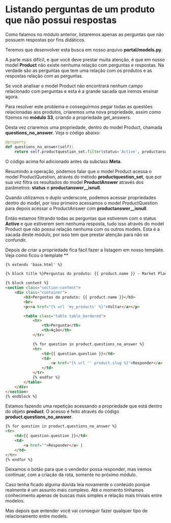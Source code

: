 # Listando perguntas de um produto que não possui respostas

Como falamos no módulo anterior, listaremos apenas as perguntas que não possuem respostas por fins didáticos.

Teremos que desenvolver esta busca em nosso arquivo **portal/models.py**.

A parte mais difícil, e que você deve prestar muita atenção, é que em nosso model **Product** não existe nenhuma relação com perguntas e respostas. Na verdade são as perguntas que tem uma relação com os produtos e as respostas relação com as perguntas.

Se você analisar o model Product não encontrará nenhum campo relacionado com perguntas e esta é a grande sacada que iremos ensinar agora.

Para resolver este problema e conseguirmos pegar todas as questões relacionadas aos produtos, criaremos uma nova propriedade, assim como fizemos no **módulo 33**, criando a propriedade get_answers.

Desta vez criaremos uma propriedade, dentro do model Product, chamada **questions_no_answer**. Veja o código abaixo:

```python
@property
def questions_no_answer(self):
    return self.productquestion_set.filter(status='Active', productanswer__isnull=True)
```

O código acima foi adicionado antes da subclass **Meta**.

Resumindo a operação, podemos falar que o model Product acessa o model ProductQuestion, através do método **productquestion_set**, que por sua vez filtra os resultados do model **ProductAnswer** através dos parâmetros: **status** e **productanswer__isnull**.

Quando utilizamos o duplo underscore, podemos acessar propriedades dentro do model, por isso primeiro acessamos o model ProductQuestion para depois acessar o ProductAnswer com **productanswer__isnull**.

Então estamos filtrando todas as perguntas que estiverem com o status **Active** e que estiverem sem nenhuma resposta, tudo isso através do model Product que não possui relação nenhuma com os outros models. Esta é a sacada deste módulo, por isso tem que prestar atenção para não se confundir.

Depois de criar a propriedade fica fácil fazer a listagem em nosso template. Veja como ficou o template **

```html
{% extends 'base.html' %}

{% block title %}Perguntas do produto: {{ product.name }} - Market Place{% endblock %}

{% block content %}
<section class="section-content">
    <div class="container">
        <h3>Perguntas do produto: {{ product.name }}</h3>
        <br>
        <p><a href="{% url 'my_products' %}">Voltar</a></p>

        <table class="table table_bordered">
            <tr>
                <th>Pergunta</th>
                <th>Ação</th>
            </tr>

            {% for question in product.questions_no_answer %}
            <tr>
                <td>{{ question.question }}</td>
                <td>
                    <a href="{% url '' product.slug %}">Responder</a> |
                </td>
            </tr>
            {% endfor %}
        </table>
    </div>
</section>
{% endblock %}
```

Estamos fazendo uma repetição acessando a propriedade que está dentro do objeto **product**. O acesso é feito através do código **product.questions_no_answer**.

```html
{% for question in product.questions_no_answer %}
<tr>
    <td>{{ question.question }}</td>
    <td>
        <a href="">Responder</a> |
    </td>
</tr>
{% endfor %}
```

Deixamos o botão para que o vendedor possa responder, mas iremos continuar, com a criação da rota, somente no próximo módulo.

Caso tenha ficado alguma dúvida leia novamente o conteúdo porque realmente é um assunto mais complexo. Até o momento tínhamos conhecimento apenas de buscas mais simples e relação mais triviais entre modelos.

Mas depois que entender você vai conseguir fazer qualquer tipo de relacionamento entre models.